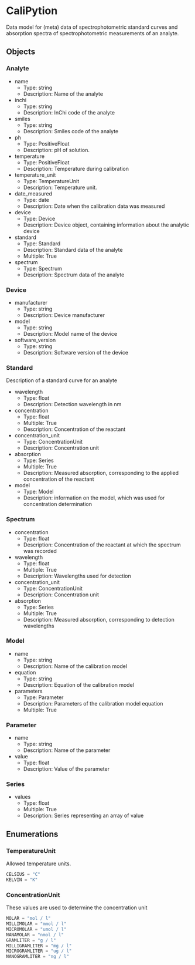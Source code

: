 # CaliPytion

Data model for (meta) data of spectrophotometric standard curves and absorption spectra of spectrophotometric measurements of an analyte.

## Objects

### Analyte

- name
  - Type: string
  - Description: Name of the analyte
- inchi
  - Type: string
  - Description: InChi code of the analyte
- smiles
  - Type: string
  - Description: Smiles code of the analyte
- ph
  - Type: PositiveFloat
  - Description: pH of solution.
- temperature
  - Type: PositiveFloat
  - Description: Temperature during calibration
- temperature_unit
  - Type: TemperatureUnit
  - Description: Temperature unit.
- date_measured
  - Type: date
  - Description: Date when the calibration data was measured
- device
  - Type: Device
  - Description: Device object, containing information about the analytic device
- standard
  - Type: Standard
  - Description: Standard data of the analyte
  - Multiple: True
- spectrum
  - Type: Spectrum
  - Description: Spectrum data of the analyte 


### Device

- manufacturer
  - Type: string
  - Description: Device manufacturer
- model
  - Type: string
  - Description: Model name of the device
- software_version
  - Type: string
  - Description: Software version of the device

### Standard

Description of a standard curve for an analyte

- wavelength
  - Type: float
  - Description: Detection wavelength in nm
- concentration
  - Type: float
  - Multiple: True
  - Description: Concentration of the reactant
- concentration_unit
  - Type: ConcentrationUnit
  - Description: Concentration unit
- absorption
  - Type: Series
  - Multiple: True
  - Description: Measured absorption, corresponding to the applied concentration of the reactant
- model
  - Type: Model
  - Description: information on the model, which was used for concentration determination

### Spectrum

- concentration
  - Type: float
  - Description: Concentration of the reactant at which the spectrum was recorded
- wavelength
  - Type: float
  - Multiple: True
  - Description: Wavelengths used for detection
- concentration_unit
  - Type: ConcentrationUnit
  - Description: Concentration unit
- absorption
  - Type: Series
  - Multiple: True
  - Description: Measured absorption, corresponding to detection wavelengths

### Model

- name
  - Type: string
  - Description: Name of the calibration model
- equation
  - Type: string
  - Description: Equation of the calibration model
- parameters
  - Type: Parameter
  - Description: Parameters of the calibration model equation
  - Multiple: True

### Parameter

- name
  - Type: string
  - Description: Name of the parameter
- value
  - Type: float
  - Description: Value of the parameter

### Series

- values
  - Type: float
  - Multiple: True
  - Description: Series representing an array of value

## Enumerations

### TemperatureUnit

Allowed temperature units.

```python
CELSIUS = "C"
KELVIN = "K"
```

### ConcentrationUnit

These values are used to determine the concentration unit

```python
MOLAR = "mol / l"
MILLIMOLAR = "mmol / l"
MICROMOLAR = "umol / l"
NANAMOLAR = "nmol / l"
GRAMLITER = "g / l"
MILLIGRAMLITER = "mg / l"
MICROGRAMLITER = "ug / l"
NANOGRAMLITER = "ng / l"
```
